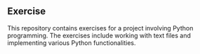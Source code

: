 ## Exercise
This repository contains exercises for a project involving Python programming. The exercises include working with text files and implementing various Python functionalities.
